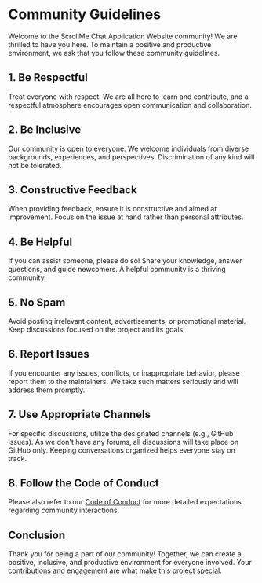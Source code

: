 # Community Guidelines

Welcome to the ScrollMe Chat Application Website community! We are thrilled to have you here. To maintain a positive and productive environment, we ask that you follow these community guidelines.

## 1. Be Respectful

Treat everyone with respect. We are all here to learn and contribute, and a respectful atmosphere encourages open communication and collaboration.

## 2. Be Inclusive

Our community is open to everyone. We welcome individuals from diverse backgrounds, experiences, and perspectives. Discrimination of any kind will not be tolerated.

## 3. Constructive Feedback

When providing feedback, ensure it is constructive and aimed at improvement. Focus on the issue at hand rather than personal attributes.

## 4. Be Helpful

If you can assist someone, please do so! Share your knowledge, answer questions, and guide newcomers. A helpful community is a thriving community.

## 5. No Spam

Avoid posting irrelevant content, advertisements, or promotional material. Keep discussions focused on the project and its goals.

## 6. Report Issues

If you encounter any issues, conflicts, or inappropriate behavior, please report them to the maintainers. We take such matters seriously and will address them promptly.

## 7. Use Appropriate Channels

For specific discussions, utilize the designated channels (e.g., GitHub issues). As we don't have any forums, all discussions will take place on GitHub only. Keeping conversations organized helps everyone stay on track.

## 8. Follow the Code of Conduct

Please also refer to our [Code of Conduct](./CODE_OF_CONDUCT.md) for more detailed expectations regarding community interactions.

## Conclusion

Thank you for being a part of our community! Together, we can create a positive, inclusive, and productive environment for everyone involved. Your contributions and engagement are what make this project special.
